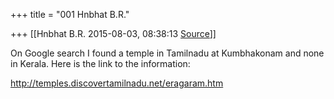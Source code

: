 +++
title = "001 Hnbhat B.R."

+++
[[Hnbhat B.R.	2015-08-03, 08:38:13 [Source](https://groups.google.com/g/samskrita/c/BG-3irtIVKM)]]



On Google search I found a temple in Tamilnadu at Kumbhakonam and none in Kerala. Here is the link to the information:

<http://temples.discovertamilnadu.net/eragaram.htm>  

